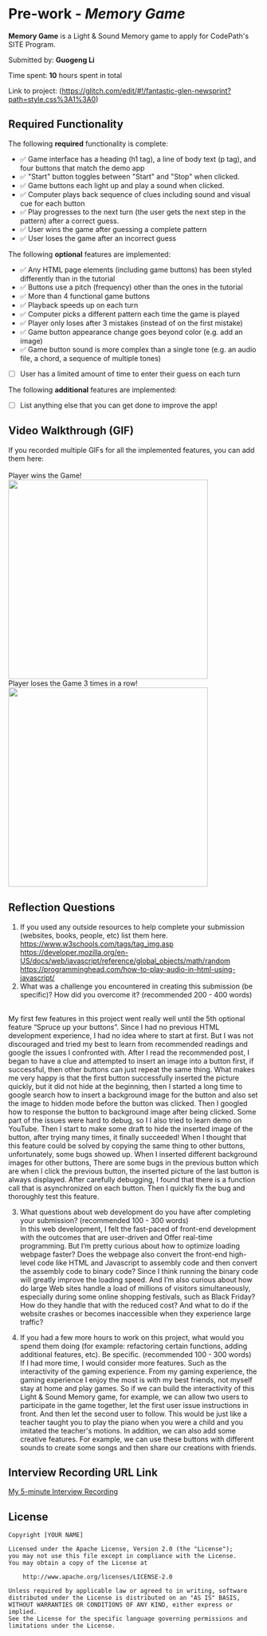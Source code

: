 # Pre-work - *Memory Game*

**Memory Game** is a Light & Sound Memory game to apply for CodePath's SITE Program. 

Submitted by: **Guogeng Li**

Time spent: **10** hours spent in total

Link to project: (https://glitch.com/edit/#!/fantastic-glen-newsprint?path=style.css%3A1%3A0)

## Required Functionality

The following **required** functionality is complete:

* &#x2705; Game interface has a heading (h1 tag), a line of body text (p tag), and four buttons that match the demo app
* &#x2705; "Start" button toggles between "Start" and "Stop" when clicked. <br>
* &#x2705; Game buttons each light up and play a sound when clicked. 
* &#x2705; Computer plays back sequence of clues including sound and visual cue for each button
* &#x2705; Play progresses to the next turn (the user gets the next step in the pattern) after a correct guess. 
* &#x2705; User wins the game after guessing a complete pattern
* &#x2705; User loses the game after an incorrect guess

The following **optional** features are implemented:

* &#x2705; Any HTML page elements (including game buttons) has been styled differently than in the tutorial
* &#x2705; Buttons use a pitch (frequency) other than the ones in the tutorial
* &#x2705; More than 4 functional game buttons
* &#x2705; Playback speeds up on each turn
* &#x2705; Computer picks a different pattern each time the game is played
* &#x2705; Player only loses after 3 mistakes (instead of on the first mistake)
* &#x2705; Game button appearance change goes beyond color (e.g. add an image)
* &#x2705; Game button sound is more complex than a single tone (e.g. an audio file, a chord, a sequence of multiple tones)
* [ ] User has a limited amount of time to enter their guess on each turn

The following **additional** features are implemented:

- [ ] List anything else that you can get done to improve the app!

## Video Walkthrough (GIF)

If you recorded multiple GIFs for all the implemented features, you can add them here:<br>
<br>
Player wins the Game!<br>
<img src = "http://g.recordit.co/m1MZTmHZhh.gif" width = 400><br>
Player loses the Game 3 times in a row!<br>
<img src = "http://g.recordit.co/8UNTWEm8xp.gif" width = 400><br>


## Reflection Questions
1. If you used any outside resources to help complete your submission (websites, books, people, etc) list them here. <br>
https://www.w3schools.com/tags/tag_img.asp <br>
https://developer.mozilla.org/en-US/docs/web/javascript/reference/global_objects/math/random <br>
https://programminghead.com/how-to-play-audio-in-html-using-javascript/
2. What was a challenge you encountered in creating this submission (be specific)? How did you overcome it? (recommended 200 - 400 words) 
<br>
My first few features in this project went really well until the 5th optional
feature “Spruce up your buttons”. Since I had no previous HTML development
experience, I had no idea where to start at first. But I was not discouraged
and tried my best to learn from recommended readings and google the issues I confronted with. 
After I read the recommended post, I began to have a clue and attempted to
insert an image into a button first, if successful, then other buttons can just
repeat the same thing. What makes me very happy is that the first button
successfully inserted the picture quickly, but it did not hide at the
beginning, then I started a long time to google search how to insert a background
image for the button and also set the image to hidden mode before the button was clicked.
Then I googled how to response the button to background image after being clicked.
Some part of the issues were hard to debug, so I I also tried to learn demo on YouTube. 
Then I start to make some draft to hide the inserted image of the button, after
trying many times, it finally succeeded! When I thought that this feature could
be solved by copying the same thing to other buttons, unfortunately, some bugs
showed up. When I inserted different background images for other buttons, There
are some bugs in the previous button which are when I click the previous
button, the inserted picture of the last button is always displayed. After
carefully debugging, I found that there is a function call that is
asynchronized on each button. Then I quickly fix the bug and thoroughly test
this feature.

3. What questions about web development do you have after completing your submission? (recommended 100 - 300 words) <br>
In this web development, I felt the fast-paced of front-end development with the outcomes
that are user-driven and Offer real-time programming. But I’m pretty curious
about how to optimize loading webpage faster? Does the webpage also convert the
front-end high-level code like HTML and Javascript to assembly code and then
convert the assembly code to binary code? Since I think running the binary code
will greatly improve the loading speed. And I’m also curious about how do large
Web sites handle a load of millions of visitors simultaneously, especially
during some online shopping festivals, such as Black Friday? How do they handle
that with the reduced cost? And what to do if the website crashes or becomes
inaccessible when they experience large traffic?

4. If you had a few more hours to work on this project, what would you spend them doing (for example: refactoring certain functions, adding additional features, etc). Be specific. (recommended 100 - 300 words) <br>
If I had more time, I would consider more features. Such as the interactivity of the
gaming experience. From my gaming experience, the gaming experience I enjoy the
most is with my best friends, not myself stay at home and play games. So if we
can build the interactivity of this Light & Sound Memory game, for example, we
can allow two users to participate in the game together, let the first user
issue instructions in front. And then let the second user to follow. This would
be just like a teacher taught you to play the piano when you were a child and
you imitated the teacher's motions. In addition, we can also add some creative
features. For example, we can use these buttons with different sounds to create
some songs and then share our creations with friends.



## Interview Recording URL Link

[My 5-minute Interview Recording](your-link-here)


## License

    Copyright [YOUR NAME]

    Licensed under the Apache License, Version 2.0 (the "License");
    you may not use this file except in compliance with the License.
    You may obtain a copy of the License at

        http://www.apache.org/licenses/LICENSE-2.0

    Unless required by applicable law or agreed to in writing, software
    distributed under the License is distributed on an "AS IS" BASIS,
    WITHOUT WARRANTIES OR CONDITIONS OF ANY KIND, either express or implied.
    See the License for the specific language governing permissions and
    limitations under the License.
